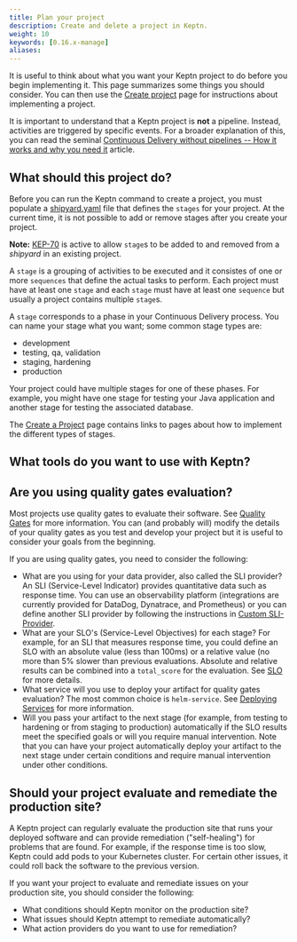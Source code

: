 ```yaml
---
title: Plan your project
description: Create and delete a project in Keptn.
weight: 10
keywords: [0.16.x-manage]
aliases:
---
```


It is useful to think about what you want your Keptn project to do
before you begin implementing it.
This page summarizes some things you should consider.
You can then use the [Create project](../project) page
for instructions about implementing a project.

It is important to understand that a Keptn project is **not** a pipeline.
Instead, activities are triggered by specific events.
For a broader explanation of this, you can read the seminal
[Continuous Delivery without pipelines -- How it works and why you need it](https://medium.com/keptn/continuous-delivery-without-pipelines-7e84db8c8261) article.

## What should this project do?

Before you can run the Keptn command to create a project,
you must populate a [shipyard.yaml](../../reference/files/shipyard) file
that defines the `stages` for your project.
At the current time, it is not possible to add or remove stages
after you create your project.

**Note:** [KEP-70](https://github.com/keptn/enhancement-proposals/pull/70) is active
to allow `stage`s to be added to and removed from a *shipyard* in an existing project.

A `stage` is a grouping of activities to be executed
and it consistes of one or more `sequences` that define the actual tasks to perform.
Each project must have at least one `stage` and each `stage` must have at least one `sequence`
but usually a project contains multiple `stage`s.

A `stage` corresponds to a phase in your Continuous Delivery process.
You can name your stage what you want;
some common stage types are:

* development
* testing, qa, validation
* staging, hardening
* production

Your project could have multiple stages for one of these phases.
For example, you might have one stage for testing your Java application
and another stage for testing the associated database.

The [Create a Project](../project) page contains links to pages
about how to implement the different types of stages.

## What tools do you want to use with Keptn?

## Are you using quality gates evaluation?

Most projects use quality gates to evaluate their software.
See [Quality Gates](../../concepts/quality_gates) for more information.
You can (and probably will) modify the details of your quality gates
as you test and develop your project but it is useful to consider your goals from the beginning.

If you are using quality gates, you need to consider the following:

* What are you using for your data provider, also called the SLI provider?
An SLI (Service-Level Indicator) provides quantitative data
such as response time.
You can use an observability platform
(integrations are currently provided for DataDog, Dynatrace, and Prometheus)
or you can define another SLI provider by following the instructions in
[Custom SLI-Provider](../../integrations/sli_provider).
* What are your SLO's (Service-Level Objectives) for each stage?
For example, for an SLI that measures response time,
you could define an SLO with an absolute value (less than 100ms)
or a relative value (no more than 5% slower than previous evaluations.
Absolute and relative results can be combined into a `total_score` for the evaluation.
See [SLO](../../reference/files/slo) for more details.
* What service will you use to deploy your artifact for quality gates evaluation?
The most common choice is `helm-service`.
See [Deploying Services](../service) for more information.
* Will you pass your artifact to the next stage
(for example, from testing to hardening or from staging to production)
automatically if the SLO results meet the specified goals
or will you require manual intervention.
Note that you can have your project
automatically deploy your artifact to the next stage under certain conditions
and require manual intervention under other conditions.

## Should your project evaluate and remediate the production site?

A Keptn project can regularly evaluate the production site that runs your deployed software
and can provide remediation ("self-healing") for problems that are found.
For example, if the response time is too slow,
Keptn could add pods to your Kubernetes cluster.
For certain other issues, it could roll back the software to the previous version.

If you want your project to evaluate and remediate issues on your production site,
you should consider the following:

* What conditions should Keptn monitor on the production site?
* What issues should Keptn attempt to remediate automatically?
* What action providers do you want to use for remediation?

